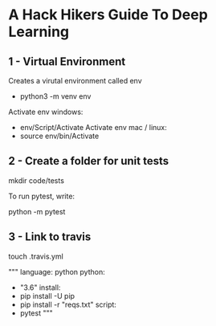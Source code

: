 # A Hack Hikers Guide To Deep Learning

## 1 - Virtual Environment

Creates a virutal environment called env
- python3 -m venv env 

Activate env windows: 
- env/Script/Activate
Activate env mac / linux: 
- source env/bin/Activate

## 2 - Create a folder for unit tests

mkdir code/tests

To run pytest, write:

python -m pytest

## 3 - Link to travis

touch .travis.yml

"""
language: python
python: 
 - "3.6"
install:
 - pip install -U pip
 - pip install -r "reqs.txt"
script:
 - pytest
"""










